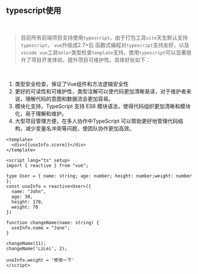 ## typescript使用

<br />

> 目前所有前端项目支持使用`typescript`。由于打包工具`vite`天生默认支持`typescript`， `vue`升级成2.7+后 函数式编程对`typescript`支持友好，以及`vscode vue`工具`Volar`类型检查`template`支持，使用`typescript`可以显著提升了项目开发体验，提升项目可维护性。具体好处如下：

<br />

1. 类型安全检查，保证了Vue组件和方法逻辑安全性
2. 更好的可读性和可维护性，类型注解可以使代码更加清晰易读，对于维护者来说，理解代码的意图和数据流会更加容易。
3. 模块化支持，TypeScript 支持 ES6 模块语法，使得代码组织更加清晰和模块化，易于理解和维护。
4. 大型项目管理方便，在多人协作中TypeScript 可以帮助更好地管理代码结构，减少变量名冲突等问题，使团队协作更加高效。

```vue {all|8-18|2,20-23|all} twoslash
<template>
  <div>{{useInfo.score}}</div>
</template>

<script lang="ts" setup>
import { reactive } from "vue";

type User = { name: string; age: number; height: number;weight: number };
const useInfo = reactive<User>({
  name: "John",
  age: 30,
  height: 170,
  weight: 70
})

function changeName(name: string) {
  useInfo.name = "Jane";
}

changeName(11);
changeName('LiLei', 2);

useInfo.weight = '修改一下'
</script>

```